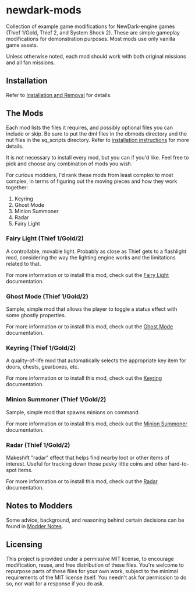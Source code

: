 # newdark-mods

Collection of example game modifications for NewDark-engine games (Thief 1/Gold, Thief 2, and System Shock 2). These are simple gameplay modifications for demonstration purposes. Most mods use only vanilla game assets.

Unless otherwise noted, each mod should work with both original missions and all fan missions.

## Installation

Refer to [Installation and Removal](doc/Installation%20and%20Removal.md) for details.

## The Mods

Each mod lists the files it requires, and possibly optional files you can include or skip. Be sure to put the dml files in the dbmods directory and the nut files in the sq_scripts directory. Refer to [installation instructions](doc/Installation%20and%20Removal.md) for more details.

It is not necessary to install every mod, but you can if you'd like. Feel free to pick and choose any combination of mods you wish.

For curious modders, I'd rank these mods from least complex to most complex, in terms of figuring out the moving pieces and how they work together:
1. Keyring
2. Ghost Mode
3. Minion Summoner
4. Radar
5. Fairy Light

### Fairy Light (Thief 1/Gold/2)

A controllable, movable light. Probably as close as Thief gets to a flashlight mod, considering the way the lighting engine works and the limitations related to that.

For more information or to install this mod, check out the [Fairy Light](doc/Mod-FairyLight.md) documentation.

### Ghost Mode (Thief 1/Gold/2)

Sample, simple mod that allows the player to toggle a status effect with some ghostly properties.

For more information or to install this mod, check out the [Ghost Mode](doc/Mod-GhostMode.md) documentation.

### Keyring (Thief 1/Gold/2)

A quality-of-life mod that automatically selects the appropriate key item for doors, chests, gearboxes, etc.

For more information or to install this mod, check out the [Keyring](doc/Mod-Keyring.md) documentation.

### Minion Summoner (Thief 1/Gold/2)

Sample, simple mod that spawns minions on command.

For more information or to install this mod, check out the [Minion Summoner](doc/Mod-MinionSummoner.md) documentation.

### Radar (Thief 1/Gold/2)

Makeshift "radar" effect that helps find nearby loot or other items of interest. Useful for tracking down those pesky little coins and other hard-to-spot items.

For more information or to install this mod, check out the [Radar](doc/Mod-Radar.md) documentation.

## Notes to Modders

Some advice, background, and reasoning behind certain decisions can be found in [Modder Notes](doc/Modder%20Notes.md).

## Licensing

This project is provided under a permissive MIT license, to encourage modification, reuse, and free distribution of these files. You're welcome to repurpose parts of these files for your own work, subject to the minimal requirements of the MIT license itself. You needn't ask for permission to do so, nor wait for a response if you do ask.